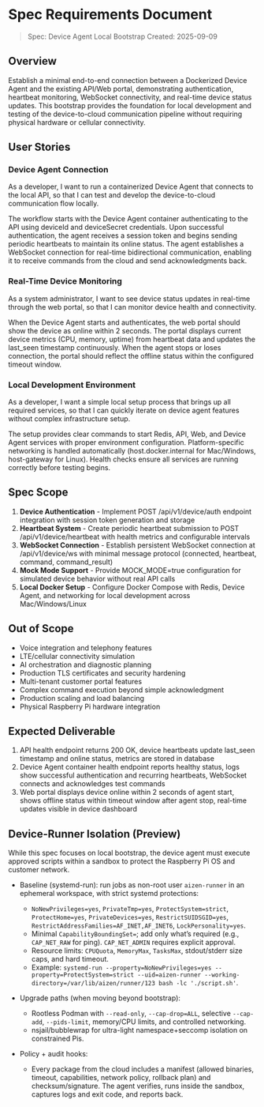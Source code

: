 # Spec Requirements Document

> Spec: Device Agent Local Bootstrap
> Created: 2025-09-09

## Overview

Establish a minimal end-to-end connection between a Dockerized Device Agent and the existing API/Web portal, demonstrating authentication, heartbeat monitoring, WebSocket connectivity, and real-time device status updates. This bootstrap provides the foundation for local development and testing of the device-to-cloud communication pipeline without requiring physical hardware or cellular connectivity.

## User Stories

### Device Agent Connection

As a developer, I want to run a containerized Device Agent that connects to the local API, so that I can test and develop the device-to-cloud communication flow locally.

The workflow starts with the Device Agent container authenticating to the API using deviceId and deviceSecret credentials. Upon successful authentication, the agent receives a session token and begins sending periodic heartbeats to maintain its online status. The agent establishes a WebSocket connection for real-time bidirectional communication, enabling it to receive commands from the cloud and send acknowledgments back.

### Real-Time Device Monitoring

As a system administrator, I want to see device status updates in real-time through the web portal, so that I can monitor device health and connectivity.

When the Device Agent starts and authenticates, the web portal should show the device as online within 2 seconds. The portal displays current device metrics (CPU, memory, uptime) from heartbeat data and updates the last_seen timestamp continuously. When the agent stops or loses connection, the portal should reflect the offline status within the configured timeout window.

### Local Development Environment

As a developer, I want a simple local setup process that brings up all required services, so that I can quickly iterate on device agent features without complex infrastructure setup.

The setup provides clear commands to start Redis, API, Web, and Device Agent services with proper environment configuration. Platform-specific networking is handled automatically (host.docker.internal for Mac/Windows, host-gateway for Linux). Health checks ensure all services are running correctly before testing begins.

## Spec Scope

1. **Device Authentication** - Implement POST /api/v1/device/auth endpoint integration with session token generation and storage
2. **Heartbeat System** - Create periodic heartbeat submission to POST /api/v1/device/heartbeat with health metrics and configurable intervals
3. **WebSocket Connection** - Establish persistent WebSocket connection at /api/v1/device/ws with minimal message protocol (connected, heartbeat, command, command_result)
4. **Mock Mode Support** - Provide MOCK_MODE=true configuration for simulated device behavior without real API calls
5. **Local Docker Setup** - Configure Docker Compose with Redis, Device Agent, and networking for local development across Mac/Windows/Linux

## Out of Scope

- Voice integration and telephony features
- LTE/cellular connectivity simulation
- AI orchestration and diagnostic planning
- Production TLS certificates and security hardening
- Multi-tenant customer portal features
- Complex command execution beyond simple acknowledgment
- Production scaling and load balancing
- Physical Raspberry Pi hardware integration

## Expected Deliverable

1. API health endpoint returns 200 OK, device heartbeats update last_seen timestamp and online status, metrics are stored in database
2. Device Agent container health endpoint reports healthy status, logs show successful authentication and recurring heartbeats, WebSocket connects and acknowledges test commands
3. Web portal displays device online within 2 seconds of agent start, shows offline status within timeout window after agent stop, real-time updates visible in device dashboard

## Device-Runner Isolation (Preview)

While this spec focuses on local bootstrap, the device agent must execute approved scripts within a sandbox to protect the Raspberry Pi OS and customer network.

- Baseline (systemd-run): run jobs as non-root user `aizen-runner` in an ephemeral workspace, with strict systemd protections:
  - `NoNewPrivileges=yes`, `PrivateTmp=yes`, `ProtectSystem=strict`, `ProtectHome=yes`, `PrivateDevices=yes`, `RestrictSUIDSGID=yes`, `RestrictAddressFamilies=AF_INET,AF_INET6`, `LockPersonality=yes`.
  - Minimal `CapabilityBoundingSet=`; add only what’s required (e.g., `CAP_NET_RAW` for ping). `CAP_NET_ADMIN` requires explicit approval.
  - Resource limits: `CPUQuota`, `MemoryMax`, `TasksMax`, stdout/stderr size caps, and hard timeout.
  - Example: `systemd-run --property=NoNewPrivileges=yes --property=ProtectSystem=strict --uid=aizen-runner --working-directory=/var/lib/aizen/runner/123 bash -lc './script.sh'`.

- Upgrade paths (when moving beyond bootstrap):
  - Rootless Podman with `--read-only`, `--cap-drop=ALL`, selective `--cap-add`, `--pids-limit`, memory/CPU limits, and controlled networking.
  - nsjail/bubblewrap for ultra-light namespace+seccomp isolation on constrained Pis.

- Policy + audit hooks:
  - Every package from the cloud includes a manifest (allowed binaries, timeout, capabilities, network policy, rollback plan) and checksum/signature. The agent verifies, runs inside the sandbox, captures logs and exit code, and reports back.
